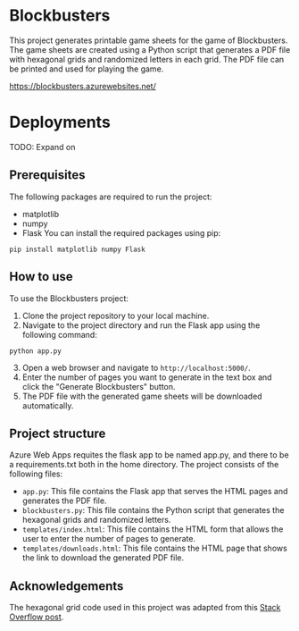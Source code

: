 # Blockbusters
This project generates printable game sheets for the game of Blockbusters. The game sheets are created using a Python script that generates a PDF file with hexagonal grids and randomized letters in each grid. The PDF file can be printed and used for playing the game.

https://blockbusters.azurewebsites.net/

# Deployments
TODO: Expand on

## Prerequisites
The following packages are required to run the project:
- matplotlib
- numpy
- Flask
You can install the required packages using pip:
```
pip install matplotlib numpy Flask
```
## How to use
To use the Blockbusters project:
1. Clone the project repository to your local machine.
2. Navigate to the project directory and run the Flask app using the following command:
```
python app.py
```
3. Open a web browser and navigate to `http://localhost:5000/`.
4. Enter the number of pages you want to generate in the text box and click the "Generate Blockbusters" button.
5. The PDF file with the generated game sheets will be downloaded automatically.
## Project structure
Azure Web Apps requites the flask app to be named app.py, and there to be a requirements.txt both in the home directory.
The project consists of the following files:
- `app.py`: This file contains the Flask app that serves the HTML pages and generates the PDF file.
- `blockbusters.py`: This file contains the Python script that generates the hexagonal grids and randomized letters.
- `templates/index.html`: This file contains the HTML form that allows the user to enter the number of pages to generate.
- `templates/downloads.html`: This file contains the HTML page that shows the link to download the generated PDF file.
## Acknowledgements
The hexagonal grid code used in this project was adapted from this [Stack Overflow post](https://stackoverflow.com/questions/46525981/how-to-plot-x-y-z-coordinates-in-the-shape-of-a-hexagonal-grid).
